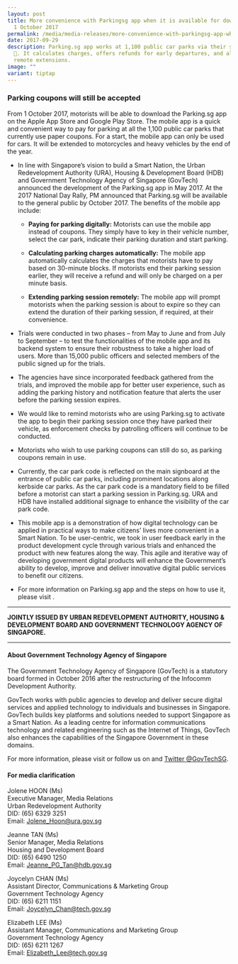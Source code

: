 ```yaml
---
layout: post
title: More convenience with Parkingsg app when it is available for download on
  1 October 2017
permalink: /media/media-releases/more-convenience-with-parkingsg-app-when-it-is-available-for-download-on-1-october-2017/
date: 2017-09-29
description: Parking.sg app works at 1,100 public car parks via their smartphone
  📱. It calculates charges, offers refunds for early departures, and allows
  remote extensions.
image: ""
variant: tiptap
---
```

<h3>Parking coupons will still be accepted</h3>
<p>From 1 October 2017, motorists will be able to download the Parking.sg
app on the Apple App Store and Google Play Store. The mobile app is a quick
and convenient way to pay for parking at all the 1,100 public car parks
that currently use paper coupons. For a start, the mobile app can only
be used for cars. It will be extended to motorcycles and heavy vehicles
by the end of the year.</p>
<ul>
<li>
<p>In line with Singapore’s vision to build a Smart Nation, the Urban Redevelopment
Authority (URA), Housing &amp; Development Board (HDB) and Government Technology
Agency of Singapore (GovTech) announced the development of the Parking.sg
app in May 2017. At the 2017 National Day Rally, PM announced that Parking.sg
will be available to the general public by October 2017. The benefits of
the mobile app include:</p>
<ul data-tight="true" class="tight">
<li>
<p><strong>Paying for parking digitally:</strong> Motorists can use the mobile
app instead of coupons. They simply have to key in their vehicle number,
select the car park, indicate their parking duration and start parking.</p>
</li>
<li>
<p><strong>Calculating parking charges automatically:</strong> The mobile
app automatically calculates the charges that motorists have to pay based
on 30-minute blocks. If motorists end their parking session earlier, they
will receive a refund and will only be charged on a per minute basis.</p>
</li>
<li>
<p><strong>Extending parking session remotely:</strong> The mobile app will
prompt motorists when the parking session is about to expire so they can
extend the duration of their parking session, if required, at their convenience.</p>
</li>
</ul>
</li>
<li>
<p>Trials were conducted in two phases – from May to June and from July to
September – to test the functionalities of the mobile app and its backend
system to ensure their robustness to take a higher load of users. More
than 15,000 public officers and selected members of the public signed up
for the trials.</p>
</li>
<li>
<p>The agencies have since incorporated feedback gathered from the trials,
and improved the mobile app for better user experience, such as adding
the parking history and notification feature that alerts the user before
the parking session expires.</p>
</li>
<li>
<p>We would like to remind motorists who are using Parking.sg to activate
the app to begin their parking session once they have parked their vehicle,
as enforcement checks by patrolling officers will continue to be conducted.</p>
</li>
<li>
<p>Motorists who wish to use parking coupons can still do so, as parking
coupons remain in use.</p>
</li>
<li>
<p>Currently, the car park code is reflected on the main signboard at the
entrance of public car parks, including prominent locations along kerbside
car parks. As the car park code is a mandatory field to be filled before
a motorist can start a parking session in Parking.sg. URA and HDB have
installed additional signage to enhance the visibility of the car park
code.</p>
</li>
<li>
<p>This mobile app is a demonstration of how digital technology can be applied
in practical ways to make citizens’ lives more convenient in a Smart Nation.
To be user-centric, we took in user feedback early in the product development
cycle through various trials and enhanced the product with new features
along the way. This agile and iterative way of developing government digital
products will enhance the Government’s ability to develop, improve and
deliver innovative digital public services to benefit our citizens.</p>
</li>
<li>
<p>For more information on Parking.sg app and the steps on how to use it,
please visit .</p>
</li>
</ul>
<hr>
<p><strong>JOINTLY ISSUED BY URBAN REDEVELOPMENT AUTHORITY, HOUSING &amp; DEVELOPMENT BOARD AND GOVERNMENT TECHNOLOGY AGENCY OF SINGAPORE.</strong>
</p>
<hr>
<h4>About Government Technology Agency of Singapore</h4>
<p>The Government Technology Agency of Singapore (GovTech) is a statutory
board formed in October 2016 after the restructuring of the Infocomm Development
Authority.</p>
<p>GovTech works with public agencies to develop and deliver secure digital
services and applied technology to individuals and businesses in Singapore.
GovTech builds key platforms and solutions needed to support Singapore
as a Smart Nation. As a leading centre for information communications technology
and related engineering such as the Internet of Things, GovTech also enhances
the capabilities of the Singapore Government in these domains.</p>
<p>For more information, please visit or follow us on and <a href="https://twitter.com/GovTechSG" rel="noopener noreferrer nofollow" target="_blank">Twitter @GovTechSG</a>.</p>
<h4>For media clarification</h4>
<p>Jolene HOON (Ms)
<br>Executive Manager, Media Relations
<br>Urban Redevelopment Authority
<br>DID: (65) 6329 3251
<br>Email: <a href="mailto:Jolene_Hoon@ura.gov.sg" rel="noopener noreferrer nofollow" target="_blank">Jolene_Hoon@ura.gov.sg</a>
</p>
<p>Jeanne TAN (Ms)
<br>Senior Manager, Media Relations
<br>Housing and Development Board
<br>DID: (65) 6490 1250
<br>Email: <a href="mailto:Jeanne_PG_Tan@hdb.gov.sg" rel="noopener noreferrer nofollow" target="_blank">Jeanne_PG_Tan@hdb.gov.sg</a>
</p>
<p>Joycelyn CHAN (Ms)
<br>Assistant Director, Communications &amp; Marketing Group
<br>Government Technology Agency
<br>DID: (65) 6211 1151
<br>Email: <a href="mailto:Joycelyn_Chan@tech.gov.sg" rel="noopener noreferrer nofollow" target="_blank">Joycelyn_Chan@tech.gov.sg</a>
</p>
<p>Elizabeth LEE (Ms)
<br>Assistant Manager, Communications and Marketing Group
<br>Government Technology Agency
<br>DID: (65) 6211 1267
<br>Email: <a href="mailto:Elizabeth_Lee@tech.gov.sg" rel="noopener noreferrer nofollow" target="_blank">Elizabeth_Lee@tech.gov.sg</a>
</p>
<p></p>